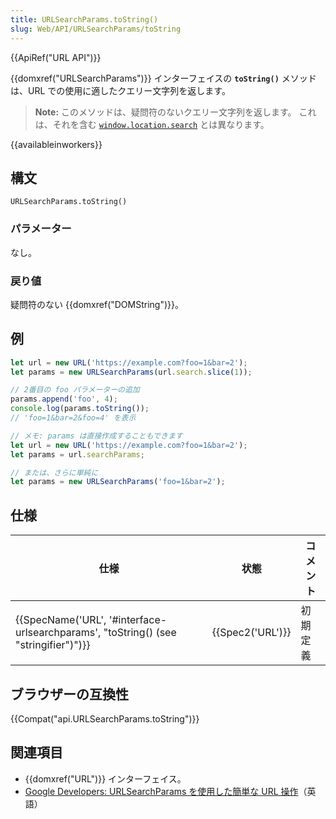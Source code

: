 ```yaml
---
title: URLSearchParams.toString()
slug: Web/API/URLSearchParams/toString
---
```

{{ApiRef("URL API")}}

{{domxref("URLSearchParams")}} インターフェイスの **`toString()`** メソッドは、URL での使用に適したクエリー文字列を返します。

> **Note:** このメソッドは、疑問符のないクエリー文字列を返します。 これは、それを含む [`window.location.search`](/ja/docs/Web/API/HTMLHyperlinkElementUtils/search) とは異なります。

{{availableinworkers}}

## 構文

```
URLSearchParams.toString()
```

### パラメーター

なし。

### 戻り値

疑問符のない {{domxref("DOMString")}}。

## 例

```js
let url = new URL('https://example.com?foo=1&bar=2');
let params = new URLSearchParams(url.search.slice(1));

// 2番目の foo パラメーターの追加
params.append('foo', 4);
console.log(params.toString());
// 'foo=1&bar=2&foo=4' を表示

// メモ: params は直接作成することもできます
let url = new URL('https://example.com?foo=1&bar=2');
let params = url.searchParams;

// または、さらに単純に
let params = new URLSearchParams('foo=1&bar=2');
```

## 仕様

| 仕様                                                                                                             | 状態                 | コメント |
| ---------------------------------------------------------------------------------------------------------------- | -------------------- | -------- |
| {{SpecName('URL', '#interface-urlsearchparams', "toString() (see \"stringifier\")")}} | {{Spec2('URL')}} | 初期定義 |

## ブラウザーの互換性

{{Compat("api.URLSearchParams.toString")}}

## 関連項目

- {{domxref("URL")}} インターフェイス。
- [Google Developers: URLSearchParams を使用した簡単な URL 操作](https://developers.google.com/web/updates/2016/01/urlsearchparams?hl=en)（英語）
